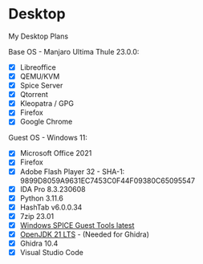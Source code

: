 # Desktop
My Desktop Plans

Base OS - Manjaro Ultima Thule 23.0.0:
- [x] Libreoffice
- [x] QEMU/KVM
- [x] Spice Server
- [x] Qtorrent
- [x] Kleopatra / GPG
- [x] Firefox
- [x] Google Chrome

Guest OS - Windows 11:
- [x] Microsoft Office 2021
- [x] Firefox
- [x] Adobe Flash Player 32 - SHA-1: 9899D8059A9631EC7453C0F44F09380C65095547
- [x] IDA Pro 8.3.230608
- [x] Python 3.11.6
- [x] HashTab v6.0.0.34
- [x] 7zip 23.01
- [x] [Windows SPICE Guest Tools latest](https://www.spice-space.org/download/windows/spice-guest-tools/spice-guest-tools-latest.exe)
- [x] [OpenJDK 21 LTS](https://adoptium.net/temurin/releases/?os=windows&arch=x64) - (Needed for Ghidra)
- [x] Ghidra 10.4
- [x] Visual Studio Code